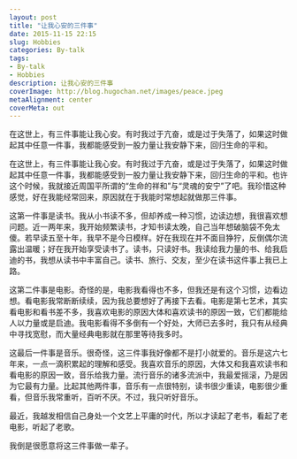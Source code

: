 ```yaml
---
layout: post
title: "让我心安的三件事"
date: 2015-11-15 22:15
slug: Hobbies
categories: By-talk
tags: 
- By-talk
- Hobbies
description: 让我心安的三件事
coverImage: http://blog.hugochan.net/images/peace.jpeg
metaAlignment: center
coverMeta: out
---
```


在这世上，有三件事能让我心安。有时我过于亢奋，或是过于失落了，如果这时做起其中任意一件事，我都能感受到一股力量让我安静下来，回归生命的平和。
<!-- more --> <!-- excerpt -->

在这世上，有三件事能让我心安。有时我过于亢奋，或是过于失落了，如果这时做起其中任意一件事，我都能感受到一股力量让我安静下来，回归生命的平和。也许这个时候，我就接近周国平所谓的“生命的祥和”与“灵魂的安宁”了吧。我珍惜这种感觉，好在我能经常回来，原因就在于我能时常想起就做那三件事。

这第一件事是读书。我从小书读不多，但却养成一种习惯，边读边想，我很喜欢想问题。近一两年来，我开始频繁读书，才知书读太晚，自己当年想破脑袋不免太傻。若早读五至十年，我早不是今日模样。好在我现在并不面目狰狞，反倒偶尔流露出温暖；好在我开始享受读书了。读书，只读好书。我读给我力量的书、给我启迪的书，我想从读书中丰富自己。读书、旅行、交友，至少在读书这件事上我已上路。

这第二件事是电影。奇怪的是，电影我看得也不多，但我还是有这个习惯，边看边想。看电影我常断断续续，因为我总要想好了再接下去看。电影是第七艺术，其实看电影和看书差不多，我喜欢电影的原因大体和喜欢读书的原因一致，它们都能给人以力量或是启迪。我电影看得不多倒有一个好处，大师已去多时，我只有从经典中寻找宽慰，而大量经典电影就在那里等待我多时。

这最后一件事是音乐。很奇怪，这三件事我好像都不是打小就爱的。音乐是这六七年来，一点一滴积累起的理解和感受。我喜欢音乐的原因，大体又和我喜欢读书和看电影的原因一致，音乐给我力量。流行音乐的诸多流派中，我最爱摇滚，乃是因为它最有力量。比起其他两件事，音乐有一点很特别，读书很少重读，电影很少重看，但音乐我常重听，百听不厌。不过，我只听好音乐。

最近，我越发相信自己身处一个文艺上平庸的时代，所以才读起了老书，看起了老电影，听起了老歌。

我倒是很愿意将这三件事做一辈子。
